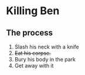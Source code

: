 **Killing Ben**
===============
## The process
1. Slash his neck with a knife
2. ~~Eat his corpse.~~
3. Bury his body in the park
4. Get away with it
